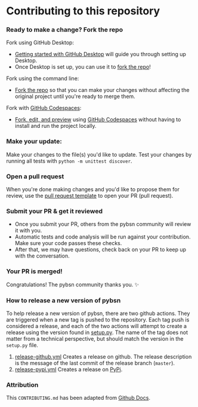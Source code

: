 # Contributing to this repository

### Ready to make a change? Fork the repo

Fork using GitHub Desktop:

- [Getting started with GitHub Desktop](https://docs.github.com/en/desktop/installing-and-configuring-github-desktop/getting-started-with-github-desktop) will guide you through setting up Desktop.
- Once Desktop is set up, you can use it to [fork the repo](https://docs.github.com/en/desktop/contributing-and-collaborating-using-github-desktop/cloning-and-forking-repositories-from-github-desktop)!

Fork using the command line:

- [Fork the repo](https://docs.github.com/en/github/getting-started-with-github/fork-a-repo#fork-an-example-repository) so that you can make your changes without affecting the original project until you're ready to merge them.

Fork with [GitHub Codespaces](https://github.com/features/codespaces):

- [Fork, edit, and preview](https://docs.github.com/en/free-pro-team@latest/github/developing-online-with-codespaces/creating-a-codespace) using [GitHub Codespaces](https://github.com/features/codespaces) without having to install and run the project locally.

### Make your update:
Make your changes to the file(s) you'd like to update. 
Test your changes by running all tests with `python -m unittest discover`.

### Open a pull request
When you're done making changes and you'd like to propose them for review, use the [pull request template](#pull-request-template) to open your PR (pull request).

### Submit your PR & get it reviewed
- Once you submit your PR, others from the pybsn community will review it with you.
- Automatic tests and code analysis will be run against your contribution. Make sure your code passes these checks. 
- After that, we may have questions, check back on your PR to keep up with the conversation.

### Your PR is merged!
Congratulations! The pybsn community thanks you. :sparkles:

### How to release a new version of pybsn
To help release a new version of pybsn, there are two github actions. They are triggered when a new tag is pushed to the repository. Each tag push is considered a release, and each of the two actions will attempt to create a release using the version found in [setup.py](https://github.com/bigswitch/pybsn/blob/master/setup.py). The name of the tag does not matter from a technical perspective, but should match the version in the `setup.py` file. 
1. [release-github.yml](https://github.com/bigswitch/pybsn/blob/master/.github/workflows/release-github.yml) 
Creates a release on github. The release description is the message of the last commit of the release branch (`master`).
2. [release-pypi.yml](https://github.com/bigswitch/pybsn/blob/master/.github/workflows/release-pypi.yml) 
Creates a release on [PyPi](https://pypi.org/project/pybsn/).

### Attribution
This `CONTRIBUTING.md` has been adapted from [Github Docs](https://github.com/github/docs/blob/main/CONTRIBUTING.md).